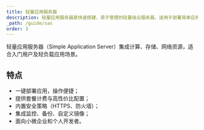 ```yaml
---
title: 轻量应用服务器
description: 轻量应用服务器是快速搭建、易于管理的轻量级云服务器，适用于部署简单应用。
_path: /guide/sas
order: 3
---
```


轻量应用服务器（Simple Application Server）集成计算、存储、网络资源，适合入门用户及轻负载应用场景。

## 特点

- 一键部署应用，操作便捷；
- 提供套餐计费与高性价比配置；
- 内置安全策略（HTTPS、防火墙）；
- 集成监控、备份、自定义镜像；
- 面向小微企业和个人开发者。

